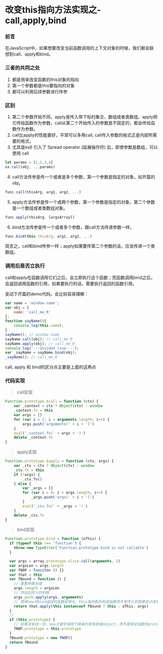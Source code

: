 # 改变this指向方法实现之-call,apply,bind

### 前言

在JavaScript中，如果想要改变当前函数调用的上下文对象的时候，我们都会联想到call、apply和bind。

### 三者的共同之处

1. 都是用来改变函数的this对象的指向
2. 第一个参数都是this要指向的对象
3. 都可以利用后续参数进行传参

### 区别

1. 第二个参数开始不同，apply是传入带下标的集合，数组或者类数组，apply把它传给函数作为参数，call从第二个开始传入的参数是不固定的，都会传给函数作为参数。
2. call比apply的性能要好，平常可以多用call, call传入参数的格式正是内部所需要的格式，
3. 尤其是es6 引入了 Spread operator (延展操作符) 后，即使参数是数组，可以使用 call

```js
let params = [1,2,3,4]
xx.call(obj, ...params)
```

4. call方法传参是传一个或者是多个参数，第一个参数是指定的对象，如开篇的obj。

```js
func.call(thisArg, arg1, arg2, ...)
```

5. apply方法传参是传一个或两个参数，第一个参数是指定的对象，第二个参数是一个数组或者类数组对象。

```js
func.apply(thisArg, [argsArray])
```

6. bind方法传参是传一个或者多个参数，跟call方法传递参数一样。

```js
func.bind(this.thisArg, arg1, arg2, ...)
```

简言之，call和bind传参一样；apply如果要传第二个参数的话，应该传递一个类数组。

### 调用后是否立执行

call和apply在函数调用它们之后，会立即执行这个函数；而函数调用bind之后，会返回调用函数的引用，如果要执行的话，需要执行返回的函数引用。

变动下开篇的demo代码，会比较容易理解：

```js
var name = 'window name';
var obj = {
    name: 'call_me_R'
};
function sayName(){
    console.log(this.name);
}
sayName(); // window name
sayName.call(obj); // call_me_R
sayName.apply(obj); // call_me_R
console.log('---divided line---');
var _sayName = sayName.bind(obj);
_sayName(); // call_me_R
```

call, apply 和 bind的区分点主要是上面的这两点

### 代码实现

> call实现

```js
Function.prototype.$call = function (ctx) {
    var _context = ctx ? Object(ctx) : window
    _context.fn = this
    var args = []
    for (var i = 1; i < arguments.length; i++) {
        args.push('arguments[' + i + ']')
    }
    eval('_context.fn(' + args + ')')
    delete _context.fn
}
```

> apply实现

```js
Function.prototype.$apply = function (ctx, args) {
    var _ctx = ctx ? Object(ctx) : window
    _ctx.fn = this
    if (!args) {
        _ctx.fn()
    } else {
        var _args = []
        for (var i = 0; i < args.length; i++) {
            _args.push('args[' + i + ']')
        }
        eval('_ctx.fn(' + _args + ')')
    }
    delete _ctx.fn
}
```

> bind实现

```js
Function.prototype.bind = function (oThis) {
  if (typeof this !== 'function') {
    throw new TypeError('Function.prototype.bind is not callable')
  }

  var args = array.prototype.slice.call(arguments, 1)
  var argsLen = args.length
  var fNOP = funciton () {}
  var that = this
  var fBound = function () {
    // 重置参数长度
    args.length = argsLen
    // 添加后传入的参数
    args.push.apply(args, arguments)
    // 使用new对bind返回的函数实例化，this指向新的构造函数而不是传入的想要显示改变的oThis
    return that.apply(this instanceof fBound ? this : oThis, args)
  }
  // 
  if (this.prototype) {
    // 如果没有这一句，new关键字调用下继承的原型就是object，而不是绑定函数的prototype
    fNOP.prototype = this.prototype
  }
  fBound.prototype = new fNOP()
  return fBound
}
```
